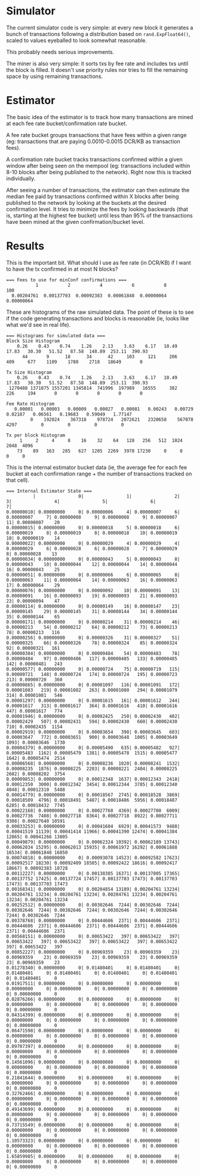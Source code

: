# Simulator

The current simulator code is very simple: at every new block it generates a bunch of transactions following a distribution based on `rand.ExpFloat64()`, scaled to values eyeballed to look somewhat reasonable.

This probably needs serious improvements.

The miner is also very simple: it sorts txs by fee rate and includes txs until the block is filled. It doesn't use priority rules nor tries to fill the remaining space by using remaining transactions.

# Estimator

The basic idea of the estimator is to track how many transactions are mined at each fee rate bucket/confirmation rate bucket.

A fee rate bucket groups transactions that have fees within a given range (eg: transactions that are paying 0.0010-0.0015 DCR/KB as transaction fees).

A confirmation rate bucket tracks transactions confirmed within a given window after being seen on the mempool (eg: transactions included within 8-10 blocks after being published to the network). Right now this is tracked individually.

After seeing a number of transactions, the estimator can then estimate the median fee paid by transactions confirmed within X blocks after being published to the network by looking at the buckets at the desired confirmation level. It tries to minimize the fees by looking backwards (that is, starting at the highest fee bucket) until less than 95% of the transactions have been mined at the given confirmation/bucket level.

# Results

This is the important bit. What should I use as fee rate (in DCR/KB) if I want to have the tx confirmed in at most N blocks?

```
=== Fees to use for minConf confirmations ===
           1           2           4           6           8         100
  0.00204761  0.00137703  0.00092383  0.00061848  0.00000064  0.00000064
```

These are histograms of the raw simulated data. The point of these is to see if the code generating transactions and blocks is reasonable (ie, looks like what we'd see in real life).

```
=== Histograms for simulated data ===
Block Size Histogram
    0.26    0.43    0.74    1.26    2.13    3.63    6.17   10.49   17.83   30.30   51.52   87.58  148.89  253.11  390.93
      44       9      18      34      42     103     121     206     409     677    1109    1780    2718   18649       0

Tx Size Histogram
    0.26    0.43    0.74    1.26    2.13    3.63    6.17   10.49   17.83   30.30   51.52   87.58  148.89  253.11  390.93
 1270488 1371875 1557201 1345814  741996  197989   16555     382     226     194       0       0       0       0       0

Fee Rate Histogram
   0.00001   0.00003   0.00009   0.00027   0.00081   0.00243   0.00729   0.02187   0.06561   0.19683   0.59049   1.77147
         0    192024    367318    978724   2072621   2320658    567078      4297         0         0         0         0

Tx per block Histogram
     1     2     4     8    16    32    64   128   256   512  1024  2048  4096
    73    89   163   285   627  1205  2269  3978 17230     0     0     0     0
```

This is the internal estimator bucket data (ie, the average fee for each fee bucket at each confirmation range + the number of transactions tracked on that cell).

```
=== Internal Estimator State ===
          |                0|                1|                2|                3|                4|                5|                6|                7|
0.00000010| 0.00000000     0| 0.00000006     4| 0.00000007     6| 0.00000007     7| 0.00000008     9| 0.00000008     9| 0.00000007    11| 0.00000007    20
0.00000015| 0.00000000     0| 0.00000018     5| 0.00000018     6| 0.00000019     8| 0.00000019     8| 0.00000018    10| 0.00000019    10| 0.00000019    14
0.00000022| 0.00000000     0| 0.00000029     4| 0.00000029     4| 0.00000029     6| 0.00000028     6| 0.00000028     7| 0.00000029     8| 0.00000028    13
0.00000034| 0.00000000     0| 0.00000043     5| 0.00000043     8| 0.00000043    10| 0.00000044    12| 0.00000044    14| 0.00000044    16| 0.00000043    25
0.00000051| 0.00000000     0| 0.00000066     6| 0.00000065     8| 0.00000063    11| 0.00000064    14| 0.00000063    16| 0.00000063    17| 0.00000064    29
0.00000076| 0.00000000     0| 0.00000092    10| 0.00000091    13| 0.00000091    16| 0.00000093    19| 0.00000093    21| 0.00000093    23| 0.00000094    47
0.00000114| 0.00000000     0| 0.00000149    16| 0.00000147    23| 0.00000145    29| 0.00000145    31| 0.00000144    34| 0.00000144    35| 0.00000144    65
0.00000171| 0.00000000     0| 0.00000214    31| 0.00000214    46| 0.00000213    54| 0.00000212    64| 0.00000212    73| 0.00000213    78| 0.00000213   116
0.00000256| 0.00000000     0| 0.00000326    31| 0.00000327    51| 0.00000325    66| 0.00000326    78| 0.00000324    85| 0.00000324    92| 0.00000321   161
0.00000384| 0.00000000     0| 0.00000484    54| 0.00000483    78| 0.00000484    97| 0.00000486   117| 0.00000485   133| 0.00000485   142| 0.00000481   243
0.00000577| 0.00000000     0| 0.00000724    75| 0.00000719   115| 0.00000721   148| 0.00000724   174| 0.00000724   195| 0.00000723   213| 0.00000720   360
0.00000865| 0.00000000     0| 0.00001097   116| 0.00001091   172| 0.00001083   219| 0.00001082   263| 0.00001080   294| 0.00001079   314| 0.00001081   546
0.00001297| 0.00000000     0| 0.00001615   161| 0.00001612   244| 0.00001617   313| 0.00001617   364| 0.00001616   410| 0.00001616   447| 0.00001617   774
0.00001946| 0.00000000     0| 0.00002425   250| 0.00002430   402| 0.00002429   507| 0.00002431   594| 0.00002430   660| 0.00002430   710| 0.00002435  1154
0.00002919| 0.00000000     0| 0.00003654   398| 0.00003645   603| 0.00003647   772| 0.00003651   900| 0.00003648  1005| 0.00003649  1093| 0.00003646  1730
0.00004379| 0.00000000     0| 0.00005490   635| 0.00005482   927| 0.00005483  1162| 0.00005479  1381| 0.00005478  1515| 0.00005477  1642| 0.00005474  2514
0.00006568| 0.00000000     0| 0.00008236  1020| 0.00008241  1532| 0.00008235  1876| 0.00008225  2203| 0.00008221  2404| 0.00008225  2602| 0.00008202  3754
0.00009853| 0.00000000     0| 0.00012348  1637| 0.00012343  2418| 0.00012350  3000| 0.00012342  3454| 0.00012344  3785| 0.00012340  4048| 0.00012310  5488
0.00014779| 0.00000000     0| 0.00018567  2745| 0.00018528  3869| 0.00018509  4796| 0.00018491  5487| 0.00018486  5956| 0.00018487  6285| 0.00018432  7745
0.00022168| 0.00000000     0| 0.00027768  4369| 0.00027780  6009| 0.00027736  7408| 0.00027718  8364| 0.00027718  8922| 0.00027711  9308| 0.00027640 10591
0.00033253| 0.00000000     0| 0.00041604  6929| 0.00041573  9488| 0.00041519 11139| 0.00041414 11966| 0.00041390 12474| 0.00041384 12865| 0.00041266 13805
0.00049879| 0.00000000     0| 0.00062324 10392| 0.00062189 13743| 0.00062034 15295| 0.00062013 15935| 0.00061972 16292| 0.00061888 16534| 0.00061848 16850
0.00074818| 0.00000000     0| 0.00093078 14523| 0.00092582 17623| 0.00092517 18230| 0.00092409 18505| 0.00092422 18616| 0.00092417 18667| 0.00092383 18728
0.00112227| 0.00000000     0| 0.00138385 16371| 0.00137805 17365| 0.00137752 17425| 0.00137724 17457| 0.00137703 17473| 0.00137703 17473| 0.00137703 17473
0.00168341| 0.00000000     0| 0.00204854 13189| 0.00204761 13234| 0.00204761 13234| 0.00204761 13234| 0.00204761 13234| 0.00204761 13234| 0.00204761 13234
0.00252512| 0.00000000     0| 0.00302646  7244| 0.00302646  7244| 0.00302646  7244| 0.00302646  7244| 0.00302646  7244| 0.00302646  7244| 0.00302646  7244
0.00378768| 0.00000000     0| 0.00444606  2371| 0.00444606  2371| 0.00444606  2371| 0.00444606  2371| 0.00444606  2371| 0.00444606  2371| 0.00444606  2371
0.00568151| 0.00000000     0| 0.00653422   397| 0.00653422   397| 0.00653422   397| 0.00653422   397| 0.00653422   397| 0.00653422   397| 0.00653422   397
0.00852227| 0.00000000     0| 0.00969359    23| 0.00969359    23| 0.00969359    23| 0.00969359    23| 0.00969359    23| 0.00969359    23| 0.00969359    23
0.01278340| 0.00000000     0| 0.01480401     0| 0.01480401     0| 0.01480401     0| 0.01480401     0| 0.01480401     0| 0.01480401     0| 0.01480401     0
0.01917511| 0.00000000     0| 0.00000000     0| 0.00000000     0| 0.00000000     0| 0.00000000     0| 0.00000000     0| 0.00000000     0| 0.00000000     0
0.02876266| 0.00000000     0| 0.00000000     0| 0.00000000     0| 0.00000000     0| 0.00000000     0| 0.00000000     0| 0.00000000     0| 0.00000000     0
0.04314399| 0.00000000     0| 0.00000000     0| 0.00000000     0| 0.00000000     0| 0.00000000     0| 0.00000000     0| 0.00000000     0| 0.00000000     0
0.06471598| 0.00000000     0| 0.00000000     0| 0.00000000     0| 0.00000000     0| 0.00000000     0| 0.00000000     0| 0.00000000     0| 0.00000000     0
0.09707397| 0.00000000     0| 0.00000000     0| 0.00000000     0| 0.00000000     0| 0.00000000     0| 0.00000000     0| 0.00000000     0| 0.00000000     0
0.14561096| 0.00000000     0| 0.00000000     0| 0.00000000     0| 0.00000000     0| 0.00000000     0| 0.00000000     0| 0.00000000     0| 0.00000000     0
0.21841644| 0.00000000     0| 0.00000000     0| 0.00000000     0| 0.00000000     0| 0.00000000     0| 0.00000000     0| 0.00000000     0| 0.00000000     0
0.32762466| 0.00000000     0| 0.00000000     0| 0.00000000     0| 0.00000000     0| 0.00000000     0| 0.00000000     0| 0.00000000     0| 0.00000000     0
0.49143699| 0.00000000     0| 0.00000000     0| 0.00000000     0| 0.00000000     0| 0.00000000     0| 0.00000000     0| 0.00000000     0| 0.00000000     0
0.73715549| 0.00000000     0| 0.00000000     0| 0.00000000     0| 0.00000000     0| 0.00000000     0| 0.00000000     0| 0.00000000     0| 0.00000000     0
1.10573323| 0.00000000     0| 0.00000000     0| 0.00000000     0| 0.00000000     0| 0.00000000     0| 0.00000000     0| 0.00000000     0| 0.00000000     0
1.65859985| 0.00000000     0| 0.00000000     0| 0.00000000     0| 0.00000000     0| 0.00000000     0| 0.00000000     0| 0.00000000     0| 0.00000000     0
```
